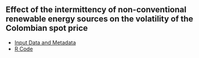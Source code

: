 ## Effect of the intermittency of non-conventional renewable energy sources on the volatility of the Colombian spot price

- [Input Data and Metadata](https://github.com/dcardonav/volatility_paper/blob/main/datos_nver_2018.xlsx)
- [R Code](https://github.com/dcardonav/TSA_BasisOriented/blob/main/supplementary_tables.pdf)
